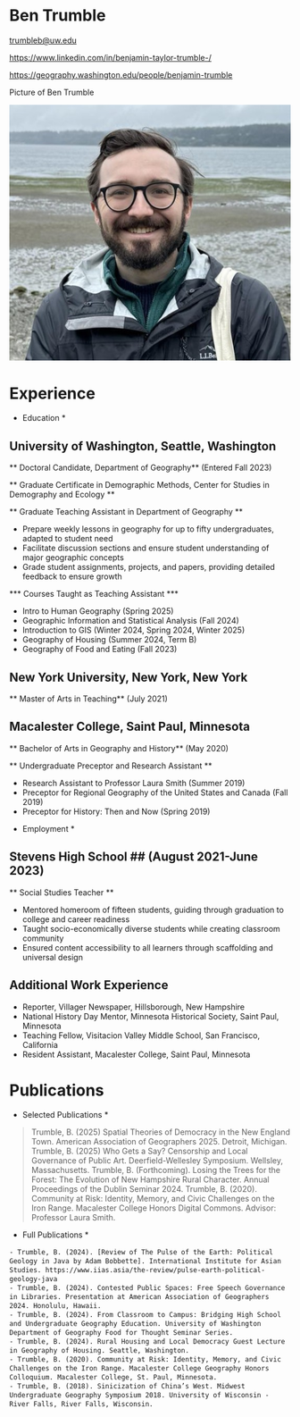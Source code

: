 # Ben Trumble

trumbleb@uw.edu

https://www.linkedin.com/in/benjamin-taylor-trumble-/

https://geography.washington.edu/people/benjamin-trumble

Picture of Ben Trumble

![Picture of Ben Trumble](Trumble_Pic.jpg)

# Experience

* Education *

## University of Washington, Seattle, Washington

** Doctoral Candidate, Department of Geography** (Entered Fall 2023)

** Graduate Certificate in Demographic Methods, Center for Studies in Demography and Ecology **

** Graduate Teaching Assistant in Department of Geography **
- Prepare weekly lessons in geography for up to fifty undergraduates, adapted to student need
- Facilitate discussion sections and ensure student understanding of major geographic concepts
- Grade student assignments, projects, and papers, providing detailed feedback to ensure growth

*** Courses Taught as Teaching Assistant ***
- Intro to Human Geography (Spring 2025)
- Geographic Information and Statistical Analysis (Fall 2024)
- Introduction to GIS (Winter 2024, Spring 2024, Winter 2025)
- Geography of Housing (Summer 2024, Term B)
- Geography of Food and Eating (Fall 2023)

## New York University, New York, New York

** Master of Arts in Teaching** (July 2021)

## Macalester College, Saint Paul, Minnesota

** Bachelor of Arts in Geography and History** (May 2020)

** Undergraduate Preceptor and Research Assistant **
- Research Assistant to Professor Laura Smith (Summer 2019)
- Preceptor for Regional Geography of the United States and Canada (Fall 2019)
- Preceptor for History: Then and Now (Spring 2019)

* Employment *

## Stevens High School ## (August 2021-June 2023)	

** Social Studies Teacher ** 			           
- Mentored homeroom of fifteen students, guiding through graduation to college and career readiness
- Taught socio-economically diverse students while creating classroom community
- Ensured content accessibility to all learners through scaffolding and universal design

## Additional Work Experience
- Reporter, Villager Newspaper, Hillsborough, New Hampshire
- National History Day Mentor, Minnesota Historical Society, Saint Paul, Minnesota
- Teaching Fellow, Visitacion Valley Middle School, San Francisco, California
- Resident Assistant, Macalester College, Saint Paul, Minnesota

# Publications

* Selected Publications *

> Trumble, B. (2025) Spatial Theories of Democracy in the New England Town. American Association of Geographers 2025. Detroit, Michigan.
> Trumble, B. (2025) Who Gets a Say? Censorship and Local Governance of Public Art. Deerfield-Wellesley Symposium. Wellsley, Massachusetts. 
> Trumble, B. (Forthcoming). Losing the Trees for the Forest: The Evolution of New Hampshire Rural Character. Annual Proceedings of the Dublin Seminar 2024.
> Trumble, B. (2020). Community at Risk: Identity, Memory, and Civic Challenges on the Iron Range. Macalester College Honors Digital Commons. Advisor: Professor Laura Smith.

* Full Publications *
```
- Trumble, B. (2024). [Review of The Pulse of the Earth: Political Geology in Java by Adam Bobbette]. International Institute for Asian Studies. https://www.iias.asia/the-review/pulse-earth-political-geology-java
- Trumble, B. (2024). Contested Public Spaces: Free Speech Governance in Libraries. Presentation at American Association of Geographers 2024. Honolulu, Hawaii. 
- Trumble, B. (2024). From Classroom to Campus: Bridging High School and Undergraduate Geography Education. University of Washington Department of Geography Food for Thought Seminar Series.
- Trumble, B. (2024). Rural Housing and Local Democracy Guest Lecture in Geography of Housing. Seattle, Washington. 
- Trumble, B. (2020). Community at Risk: Identity, Memory, and Civic Challenges on the Iron Range. Macalester College Geography Honors Colloquium. Macalester College, St. Paul, Minnesota. 
- Trumble, B. (2018). Sinicization of China’s West. Midwest Undergraduate Geography Symposium 2018. University of Wisconsin - River Falls, River Falls, Wisconsin. 
```